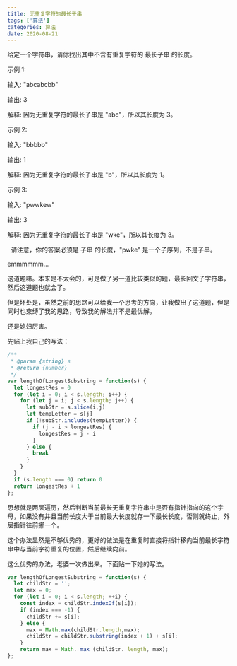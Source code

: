 ```yaml
---
title: 无重复字符的最长子串
tags: ['算法']
categories: 算法
date: 2020-08-21
---
```


给定一个字符串，请你找出其中不含有重复字符的 最长子串 的长度。

<!--more-->

示例 1:

输入: "abcabcbb"

输出: 3 

解释: 因为无重复字符的最长子串是 "abc"，所以其长度为 3。

示例 2:

输入: "bbbbb"

输出: 1

解释: 因为无重复字符的最长子串是 "b"，所以其长度为 1。

示例 3:

输入: "pwwkew"

输出: 3

解释: 因为无重复字符的最长子串是 "wke"，所以其长度为 3。

     请注意，你的答案必须是 子串 的长度，"pwke" 是一个子序列，不是子串。

emmmmmm...

这道题嘛。本来是不太会的，可是做了另一道比较类似的题，最长回文子字符串，然后这道题也就会了。

但是坏处是，虽然之前的思路可以给我一个思考的方向，让我做出了这道题，但是同时也束缚了我的思路，导致我的解法并不是最优解。

还是媳妇厉害。

先贴上我自己的写法：

```javascript
/**
 * @param {string} s
 * @return {number}
 */
var lengthOfLongestSubstring = function(s) {
  let longestRes = 0
  for (let i = 0; i < s.length; i++) {
    for (let j = i; j < s.length; j++) {
      let subStr = s.slice(i,j)
      let tempLetter = s[j]
      if (!subStr.includes(tempLetter)) {
        if (j - i > longestRes) {
          longestRes = j - i
        }
      } else {
        break
      }
    }
  }
  if (s.length === 0) return 0
  return longestRes + 1
};
```

思想就是两层遍历，然后判断当前最长无重复字符串中是否有指针指向的这个字母，如果没有并且当前长度大于当前最大长度就存一下最长长度，否则就终止，外层指针往前挪一个。

这个办法显然是不够优秀的，更好的做法是在重复时直接将指针移向当前最长字符串中与当前字符重复的位置，然后继续向前。

这么优秀的办法，老婆一次做出来。下面贴一下她的写法。

```javascript
var lengthOfLongestSubstring = function(s) {
  let childStr = '';
  let max = 0;
  for (let i = 0; i < s.length; ++i) {
    const index = childStr.indexOf(s[i]);
    if (index === -1) {
      childStr += s[i];
    } else {
      max = Math.max(childStr.length,max);
      childStr = childStr.substring(index + 1) + s[i];
    }
    return max = Math. max (childStr. length, max);
};
```

